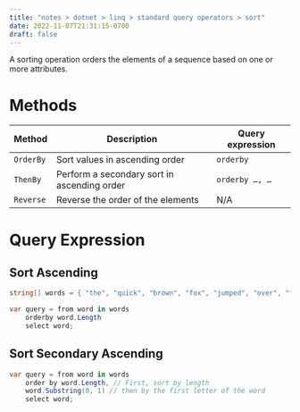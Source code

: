 ```yaml
---
title: "notes > dotnet > linq > standard query operators > sort"
date: 2022-11-07T21:31:15-0700
draft: false
---
```

A sorting operation orders the elements of a sequence based on one or more attributes.

# Methods
| Method | Description                             | Query expression |
|------------|---------------------------------------------|----------------------|
| `OrderBy`    | Sort values in ascending order              | `orderby`              |
| `ThenBy`     | Perform a secondary sort in ascending order | `orderby …, …`         |
| `Reverse`    | Reverse the order of the elements           | N/A                  |

# Query Expression
## Sort Ascending
```cs
string[] words = { "the", "quick", "brown", "fox", "jumped", "over", "the", "lazy", "dog" };

var query = from word in words
    orderby word.Length
    select word;
```

## Sort Secondary Ascending
```cs
var query = from word in words
    order by word.Length, // First, sort by length
    word.Substring(0, 1) // then by the first letter of the word
    select word;
```